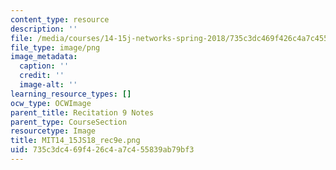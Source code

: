 ```yaml
---
content_type: resource
description: ''
file: /media/courses/14-15j-networks-spring-2018/735c3dc469f426c4a7c455839ab79bf3_MIT14_15JS18_rec9e.png
file_type: image/png
image_metadata:
  caption: ''
  credit: ''
  image-alt: ''
learning_resource_types: []
ocw_type: OCWImage
parent_title: Recitation 9 Notes
parent_type: CourseSection
resourcetype: Image
title: MIT14_15JS18_rec9e.png
uid: 735c3dc4-69f4-26c4-a7c4-55839ab79bf3
---
```

